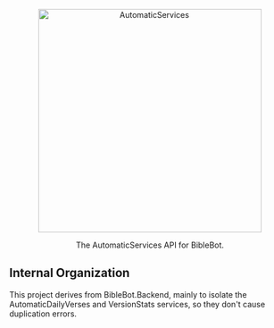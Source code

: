 <p align="center">
    <a alt="AutomaticServices" href="https://biblebot.xyz">
        <img alt="AutomaticServices" width="400px" src="https://i.imgur.com/JVBY24z.png">
    </a>
</p>
<p align="center">
    The AutomaticServices API for BibleBot.
</p>

## Internal Organization

This project derives from BibleBot.Backend, mainly to isolate the AutomaticDailyVerses and VersionStats services, so they don't cause duplication errors.
